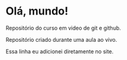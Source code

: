 # Olá, mundo!
 Repositório do curso em video de git e github.

 Repositório criado durante uma aula ao vivo.

 Essa linha eu adicionei diretamente no site.
